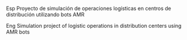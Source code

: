 Esp
Proyecto de simulación de operaciones logísticas en centros de distribución utilizando bots AMR

Eng
Simulation project of logistic operations in distribution centers using AMR bots
